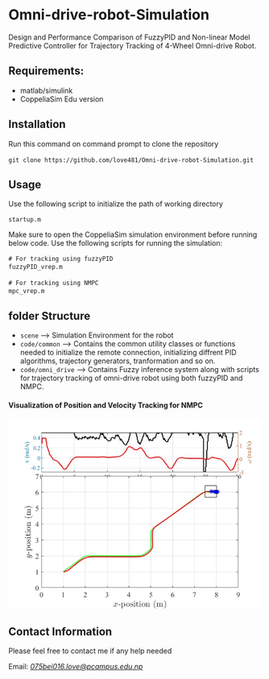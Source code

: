 # Omni-drive-robot-Simulation
Design and Performance Comparison of FuzzyPID and Non-linear Model Predictive Controller for Trajectory Tracking of 4-Wheel Omni-drive Robot.

## Requirements:
* matlab/simulink
* CoppeliaSim Edu version

## Installation
Run this command on command prompt to clone the repository

`git clone https://github.com/love481/Omni-drive-robot-Simulation.git`


## Usage
Use the following script to initialize the path of working directory
```
startup.m
```

Make sure to open the CoppeliaSim simulation environment before running below code.
Use the following scripts for running the simulation:
```
# For tracking using fuzzyPID
fuzzyPID_vrep.m

# For tracking using NMPC
mpc_vrep.m

```

## folder Structure
* `scene` --> Simulation Environment for the robot
* `code/common` --> Contains the common utility classes or functions needed to initialize the remote connection, initializing diffrent PID algorithms, trajectory generators, tranformation and so on.
* `code/omni_drive` --> Contains Fuzzy inference system along with scripts for trajectory tracking of omni-drive robot using both fuzzyPID and NMPC.


#### Visualization of Position and Velocity Tracking for NMPC
![Non-linear Model predictive controller](mpc_trajectory.jpg)


## Contact Information
Please feel free to contact me if any help needed

Email: *075bei016.love@pcampus.edu.np*

